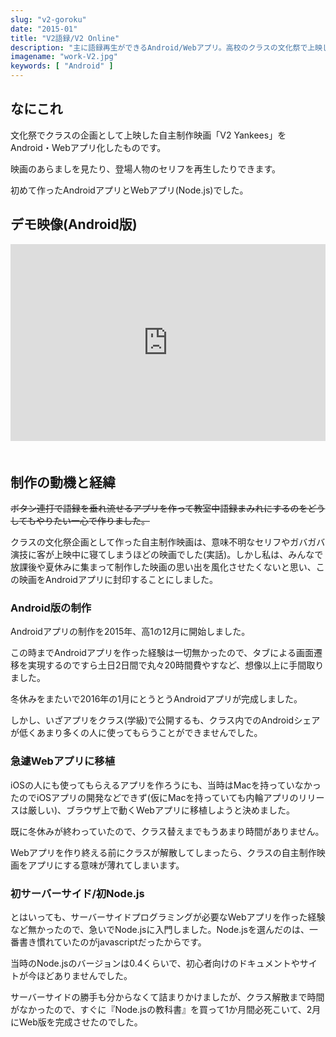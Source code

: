 ```yaml
---
slug: "v2-goroku"
date: "2015-01"
title: "V2語録/V2 Online"
description: "主に語録再生ができるAndroid/Webアプリ。高校のクラスの文化祭で上映した映画を語録という形で封印したもので、初めて作ったAndroid/Node.jsアプリ。"
imagename: "work-V2.jpg"
keywords: [ "Android" ]
---
```


## なにこれ

文化祭でクラスの企画として上映した自主制作映画「V2 Yankees」をAndroid・Webアプリ化したものです。

映画のあらましを見たり、登場人物のセリフを再生したりできます。

初めて作ったAndroidアプリとWebアプリ(Node.js)でした。

## デモ映像(Android版)

<div style="position: relative; width: 100%; height: 0; padding-bottom: 62.5%; overflow: hidden; margin-bottom: 50px;" >
  <iframe src="https://www.youtube.com/embed/5hWpM3Yfd_4" frameborder="0" allow="accelerometer; autoplay; encrypted-media; gyroscope; picture-in-picture" allowfullscreen style="width: 100%; height: 100%; position: absolute; top: 0; left: 0;"></iframe>
</div>

## 制作の動機と経緯

~~ボタン連打で語録を垂れ流せるアプリを作って教室中語録まみれにするのをどうしてもやりたい一心で作りました。~~

クラスの文化祭企画として作った自主制作映画は、意味不明なセリフやガバガバ演技に客が上映中に寝てしまうほどの映画でした(実話)。しかし私は、みんなで放課後や夏休みに集まって制作した映画の思い出を風化させたくないと思い、この映画をAndroidアプリに封印することにしました。

### Android版の制作

Androidアプリの制作を2015年、高1の12月に開始しました。

この時までAndroidアプリを作った経験は一切無かったので、タブによる画面遷移を実現するのですら土日2日間で丸々20時間費やすなど、想像以上に手間取りました。

冬休みをまたいで2016年の1月にとうとうAndroidアプリが完成しました。

しかし、いざアプリをクラス(学級)で公開するも、クラス内でのAndroidシェアが低くあまり多くの人に使ってもらうことができませんでした。

### 急遽Webアプリに移植

iOSの人にも使ってもらえるアプリを作ろうにも、当時はMacを持っていなかったのでiOSアプリの開発などできず(仮にMacを持っていても内輪アプリのリリースは厳しい)、ブラウザ上で動くWebアプリに移植しようと決めました。

既に冬休みが終わっていたので、クラス替えまでもうあまり時間がありません。

Webアプリを作り終える前にクラスが解散してしまったら、クラスの自主制作映画をアプリにする意味が薄れてしまいます。

### 初サーバーサイド/初Node.js

とはいっても、サーバーサイドプログラミングが必要なWebアプリを作った経験など無かったので、急いでNode.jsに入門しました。Node.jsを選んだのは、一番書き慣れていたのがjavascriptだったからです。

当時のNode.jsのバージョンは0.4くらいで、初心者向けのドキュメントやサイトが今ほどありませんでした。

サーバーサイドの勝手も分からなくて詰まりかけましたが、クラス解散まで時間がなかったので、すぐに『Node.jsの教科書』を買って1か月間必死こいて、2月にWeb版を完成させたのでした。
